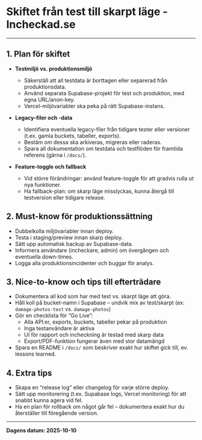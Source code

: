 # Skiftet från test till skarpt läge - Incheckad.se

---

## **1. Plan för skiftet**

- **Testmiljö vs. produktionsmiljö**
  - Säkerställ att all testdata är borttagen eller separerad från produktionsdata.
  - Använd separata Supabase-projekt för test och produktion, med egna URL/anon-key.
  - Vercel-miljövariabler ska peka på rätt Supabase-instans.

- **Legacy-filer och -data**
  - Identifiera eventuella legacy-filer från tidigare tester eller versioner (t.ex. gamla buckets, tabeller, exports).
  - Bestäm om dessa ska arkiveras, migreras eller raderas.
  - Spara all dokumentation om testdata och testflöden för framtida referens (gärna i `/docs/`).

- **Feature-toggle och fallback**
  - Vid större förändringar: använd feature-toggle för att gradvis rulla ut nya funktioner.
  - Ha fallback-plan: om skarp läge misslyckas, kunna återgå till testversion eller tidigare release.

## **2. Must-know för produktionssättning**

- Dubbelkolla miljövariabler innan deploy.
- Testa i staging/preview innan skarp deploy.
- Sätt upp automatisk backup av Supabase-data.
- Informera användare (incheckare, admin) om övergången och eventuella down-times.
- Logga alla produktionsincidenter och buggar för analys.

## **3. Nice-to-know och tips till efterträdare**

- Dokumentera all kod som har med test vs. skarpt läge att göra.
- Håll koll på bucket-namn i Supabase – undvik mix av test/skarpt (ex: `damage-photos-test` vs. `damage-photos`)
- Gör en checklista för “Go Live”:
  - Alla API:er, exports, buckets, tabeller pekar på produktion
  - Inga testanvändare är aktiva
  - UI för rapport och incheckning är testad med skarp data
  - Export/PDF-funktion fungerar även med stor datamängd
- Spara en README i `/docs/` som beskriver exakt hur skiftet gick till, ev. lessons learned.

## **4. Extra tips**

- Skapa en “release log” eller changelog för varje större deploy.
- Sätt upp monitorering (t.ex. Supabase logs, Vercel monitoring) för att snabbt kunna agera vid fel.
- Ha en plan för rollback om något går fel – dokumentera exakt hur du återställer till föregående version.

---

**Dagens datum: 2025-10-10**
